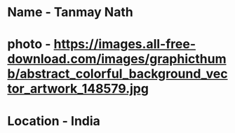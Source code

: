 # Name - Tanmay Nath
# photo - https://images.all-free-download.com/images/graphicthumb/abstract_colorful_background_vector_artwork_148579.jpg
# Location - India
